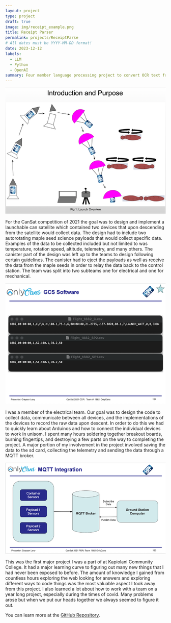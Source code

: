 ```yaml
---
layout: project
type: project
draft: true
image: img/receipt_example.png
title: Receipt Parser
permalink: projects/ReceiptParse
# All dates must be YYYY-MM-DD format!
date: 2023-12-12
labels:
  - LLM
  - Python
  - OpenAI
summary: Four member language processing project to convert OCR text from receipts into JSON objects including vendor and item classifications.
---
```


<div class="text-center">

<img class="rounded" src="../img/overview.png">

<p>For the CanSat competition of 2021 the goal was to design and implement a launchable can satellite which contained two devices that upon descending from the satellite would collect data. The design had to include two autorotating maple seed science payloads that would collect specific data. Examples of the data to be collected included but not limited to was temperature, rotation speed, altitude, telemetry, and many others. The canister part of the design was left up to the teams to design following certain guidelines. The canister had to eject the payloads as well as receive the data from the maple seeds in order to relay the data back to the control station. The team was split into two subteams one for electrical and one for mechanical.</p>

<img class="rounded" src="../img/CSV.png">

<p>I was a member of the electrical team. Our goal was to design the code to collect data, communicate between all devices, and the implementations of the devices to record the raw data upon descent. In order to do this we had to quickly learn about Arduinos and how to connect the individual devices to work in unisom. I spent many hours soldering together breakout boards, burning fingertips, and destroying a few parts on the way to completing the project. A major portion of my involvement in the project involved saving the data to the sd card, collecting the telemetry and sending the data through a MQTT broker.</p>

<img class="rounded" src="../img/MQTT.png">

<p>This was the first major project I was a part of at Kapiolani Community College. It had a major learning curve to figuring out many new things that I had never been exposed to before. The amount of knowledge I gained from countless hours exploring the web looking for answers and exploring different ways to code things was the most valuable aspect I took away from this project. I also learned a lot about how to work with a team on a year long project, especially during the times of covid. Many problems arose but when we put our heads together we always seemed to figure it out.</p>

</div>

You can learn more at the [GitHub Repository](https://github.com/RecieptsParse/OCR_TO_JSON).



